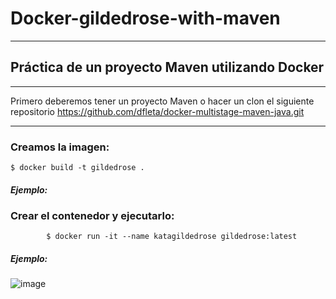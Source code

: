 # Docker-gildedrose-with-maven

-------

## Práctica de un proyecto Maven utilizando Docker

----------

Primero deberemos tener un proyecto Maven o hacer un clon el siguiente repositorio https://github.com/dfleta/docker-multistage-maven-java.git 

---------

### Creamos la imagen:

    $ docker build -t gildedrose .
    
    
 
    
##### Ejemplo:



### Crear el contenedor y ejecutarlo:


            $ docker run -it --name katagildedrose gildedrose:latest
            
 
##### Ejemplo:


![image](https://user-images.githubusercontent.com/91556752/154860317-e7275aef-315f-49a9-8395-71b131dde361.png)
